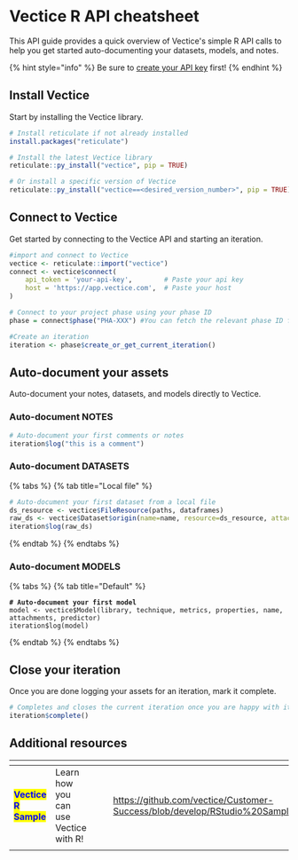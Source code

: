 # Vectice R API cheatsheet

This API guide provides a quick overview of Vectice's simple R API calls to help you get started auto-documenting your datasets, models, and notes.&#x20;

{% hint style="info" %}
Be sure to [create your API key](../connect-to-api.md) first!
{% endhint %}

## Install Vectice

Start by installing the Vectice library.

```r
# Install reticulate if not already installed
install.packages("reticulate")

# Install the latest Vectice library
reticulate::py_install("vectice", pip = TRUE)

# Or install a specific version of Vectice
reticulate::py_install("vectice==<desired_version_number>", pip = TRUE)
```

## Connect to Vectice

Get started by connecting to the Vectice API and starting an iteration.

```r
#import and connect to Vectice
vectice <- reticulate::import("vectice")
connect <- vectice$connect(
    api_token = 'your-api-key',        # Paste your api key
    host = 'https://app.vectice.com',  # Paste your host
)

# Connect to your project phase using your phase ID
phase = connect$phase("PHA-XXX") #You can fetch the relevant phase ID from your chosen Vectice project in the app.

#Create an iteration
iteration <- phase$create_or_get_current_iteration()
```

## Auto-document your assets

Auto-document your notes, datasets, and models directly to Vectice.

### Auto-document NOTES

```r
# Auto-document your first comments or notes
iteration$log("this is a comment")
```

### Auto-document DATASETS

{% tabs %}
{% tab title="Local file" %}
```r
# Auto-document your first dataset from a local file
ds_resource <- vectice$FileResource(paths, dataframes)
raw_ds <- vectice$Dataset$origin(name=name, resource=ds_resource, attachments = attachments)
iteration$log(raw_ds)
```
{% endtab %}
{% endtabs %}

### Auto-document MODELS

{% tabs %}
{% tab title="Default" %}
<pre class="language-r"><code class="lang-r"><strong># Auto-document your first model
</strong>model &#x3C;- vectice$Model(library, technique, metrics, properties, name, attachments, predictor)
iteration$log(model)
</code></pre>
{% endtab %}
{% endtabs %}

## Close your iteration

Once you are done logging your assets for an iteration, mark it complete.

```r
# Completes and closes the current iteration once you are happy with it
iteration$complete()
```

## Additional resources

<table data-card-size="large" data-view="cards"><thead><tr><th></th><th></th><th data-hidden></th><th data-hidden data-type="content-ref"></th><th data-hidden data-card-target data-type="content-ref"></th><th data-hidden data-card-cover data-type="files"></th></tr></thead><tbody><tr><td><mark style="color:blue;"><strong>Vectice R Sample</strong></mark></td><td>Learn how you can use Vectice with R!</td><td></td><td></td><td><a href="https://github.com/vectice/Customer-Success/blob/develop/RStudio%20Sample/Vectice_R_Sample.R">https://github.com/vectice/Customer-Success/blob/develop/RStudio%20Sample/Vectice_R_Sample.R</a></td><td><a href="../../.gitbook/assets/Screen Shot 2023-10-19 at 1.23.07 PM.png">Screen Shot 2023-10-19 at 1.23.07 PM.png</a></td></tr><tr><td></td><td></td><td></td><td></td><td></td><td></td></tr></tbody></table>
